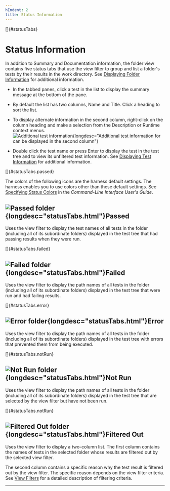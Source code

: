 ```yaml
---
hIndent: 2
title: Status Information
---
```


[]{#statusTabs}

# Status Information

In addition to Summary and Documentation information, the folder view contains five status tabs that
use the view filter to group and list a folder\'s tests by their results in the work directory. See
[Displaying Folder Information](folderInfo.html) for additional information.

-   In the tabbed panes, click a test in the list to display the summary message at the bottom of
    the pane.

-   By default the list has two columns, Name and Title. Click a heading to sort the list.

-   To display alternate information in the second column, right-click on the column heading and
    make a selection from the Description or Runtime context menus.\
    ![Additional test
    information](../../images/statusAltInfo.gif){longdesc="Additional test information for can be displayed in the second column"}

-   Double click the test name or press Enter to display the test in the test tree and to view its
    unfiltered test information. See [Displaying Test Information](testInfo.html) for additional
    information.

[]{#statusTabs.passed}

The colors of the following icons are the harness default settings. The harness enables you to use
colors other than these default settings. See [Specifying Status
Colors](../command/settingColors.html) in the *Command-Line Interface User\'s Guide*.

## ![Passed folder](../../images/greenTest.gif){longdesc="statusTabs.html"}Passed

Uses the view filter to display the test names of all tests in the folder (including all of its
subordinate folders) displayed in the test tree that had passing results when they were run.

[]{#statusTabs.failed}

## ![Failed folder](../../images/redTest.gif){longdesc="statusTabs.html"}Failed

Uses the view filter to display the path names of all tests in the folder (including all of its
subordinate folders) displayed in the test tree that were run and had failing results.

[]{#statusTabs.error}

## ![Error folder](../../images/blueTest.gif){longdesc="statusTabs.html"}Error

Uses the view filter to display the path names of all tests in the folder (including all of its
subordinate folders) displayed in the test tree with errors that prevented them from being executed.

[]{#statusTabs.notRun}

## ![Not Run folder](../../images/whiteTest.gif){longdesc="statusTabs.html"}Not Run

Uses the view filter to display the path names of all tests in the folder (including all of its
subordinate folders) displayed in the test tree that are selected by the view filter but have not
been run.

[]{#statusTabs.notRun}

## ![Filtered Out folder](../../images/grayTest.gif){longdesc="statusTabs.html"}Filtered Out

Uses the view filter to display a two-column list. The first column contains the names of tests in
the selected folder whose results are filtered out by the selected view filter.

The second column contains a specific reason why the test result is filtered out by the view filter.
The specific reason depends on the view filter criteria. See [View Filters](viewFilters.html) for a
detailed description of filtering criteria.

----------------------------------------------------------------------------------------------------


